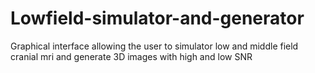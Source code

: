# Lowfield-simulator-and-generator
Graphical interface allowing the user to simulator low and middle field cranial mri and generate 3D images with high and low SNR

